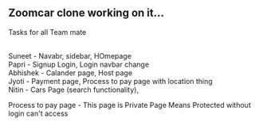 ## Zoomcar clone working on it...

Tasks for all Team mate

<br>
Suneet - Navabr, sidebar, HOmepage <br>
Papri - Signup Login, Login navbar change <br>
Abhishek - Calander page,  Host page <br>
Jyoti - Payment page, Process to pay page with location thing <br>
Nitin - Cars Page (search functionality),

Process to pay page - This page is Private Page Means Protected without login can't access
